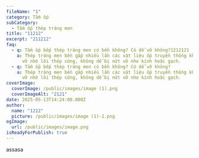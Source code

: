 ```yaml
---
fileName: "1"
category: Tấm ốp
subCategory:
  - Tấm ốp thép tráng men
title: "11212"
excerpt: "211212"
faq:
  - q: Tấm ốp bếp thép tráng men có bền không? Có dễ vỡ không?1212121
    a: Thép tráng men bền gấp nhiều lần các vật liệu ốp truyền thống khác, không dễ
      vỡ nhờ lõi thép cứng, không dễ bị nứt vỡ như kính hoặc gạch.
  - q: Tấm ốp bếp thép tráng men có bền không? Có dễ vỡ không?
    a: Thép tráng men bền gấp nhiều lần các vật liệu ốp truyền thống khác, không dễ
      vỡ nhờ lõi thép cứng, không dễ bị nứt vỡ như kính hoặc gạch.
coverImage:
  coverImage: /public/images/image (1).png
  coverImageAlt: "2121"
date: 2025-05-13T14:24:00.000Z
author:
  name: "1212"
  picture: /public/images/image (1)-1.png
ogImage:
  url: /public/images/image.png
isReadyForPublish: true
---
```

assasa
